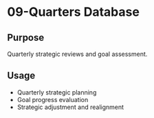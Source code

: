 # 09-Quarters Database

## Purpose
Quarterly strategic reviews and goal assessment.

## Usage
- Quarterly strategic planning
- Goal progress evaluation
- Strategic adjustment and realignment
